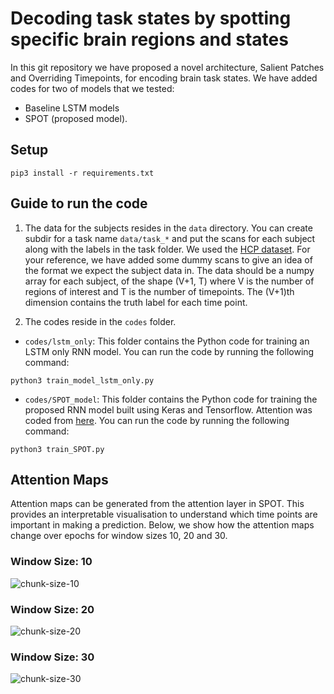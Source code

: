 # Decoding task states by spotting specific brain regions and states
In this git repository we have proposed a novel architecture, Salient Patches and Overriding Timepoints, for encoding brain task states. We have added codes for two of models that we tested:
- Baseline LSTM models
- SPOT (proposed model).  

## Setup

`pip3 install -r requirements.txt`

## Guide to run the code

1. The data for the subjects resides in the `data` directory. You can create subdir for a task name `data/task_*` and put the scans for each subject along with the labels in the task folder. We used the [HCP dataset](http://www.humanconnectomeproject.org). For your reference, we have added some dummy scans to give an idea of the format we expect the subject data in. The data should be a numpy array for each subject, of the shape (V+1, T) where V is the number of regions of interest and T is the number of timepoints. The (V+1)th dimension contains the truth label for each time point. 

2. The codes reside in the  `codes` folder. 
* `codes/lstm_only`: This folder contains the Python code for training an LSTM only RNN model. You can run the code by running the following command:
```
python3 train_model_lstm_only.py
```

* `codes/SPOT_model`: This folder contains the Python code for training the proposed RNN model built using Keras and Tensorflow. Attention was coded from [here](https://github.com/thushv89/attention_keras). You can run the code by running the following command:

```
python3 train_SPOT.py
```

## Attention Maps

Attention maps can be generated from the attention layer in SPOT. This provides an interpretable visualisation to understand which time points are important in making a prediction. Below, we show how the attention maps change over epochs for window sizes 10, 20 and 30.

### Window Size: 10
![chunk-size-10](https://github.com/anonMiccai/SPOT/edit/master/window_size_10.gif)
### Window Size: 20
![chunk-size-20](https://github.com/anonMiccai/SPOT/edit/master/window_size_20.gif)
### Window Size: 30
![chunk-size-30](https://github.com/anonMiccai/SPOT/edit/master/window_size_30.gif)

